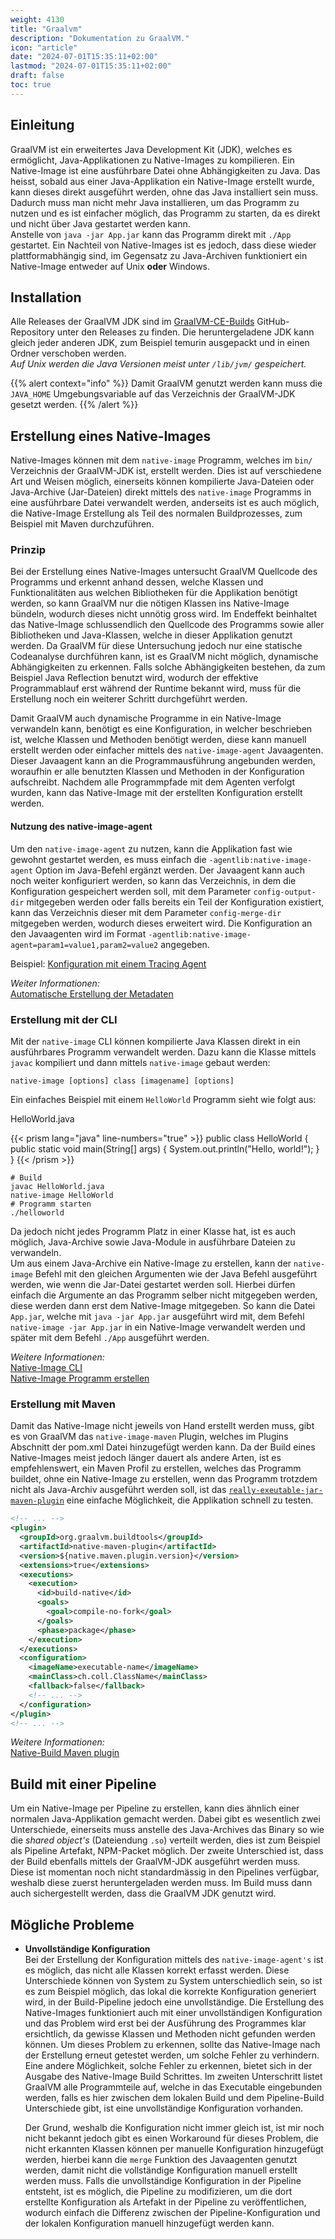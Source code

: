 ```yaml
---
weight: 4130
title: "Graalvm"
description: "Dokumentation zu GraalVM."
icon: "article"
date: "2024-07-01T15:35:11+02:00"
lastmod: "2024-07-01T15:35:11+02:00"
draft: false
toc: true
---
```


## Einleitung

GraalVM ist ein erweitertes Java Development Kit (JDK), welches es ermöglicht,
Java-Applikationen zu Native-Images zu kompilieren. Ein Native-Image ist eine
ausführbare Datei ohne Abhängigkeiten zu Java. Das heisst, sobald aus einer
Java-Applikation ein Native-Image erstellt wurde, kann dieses direkt ausgeführt werden,
ohne das Java installiert sein muss.
Dadurch muss man nicht mehr Java installieren, um das Programm zu nutzen und es
ist einfacher möglich, das Programm zu starten, da es direkt und nicht über Java
gestartet werden kann.  
Anstelle von `java -jar App.jar` kann das Programm direkt mit `./App` gestartet.
Ein Nachteil von Native-Images ist es jedoch, dass diese wieder
plattformabhängig sind, im Gegensatz zu Java-Archiven funktioniert ein
Native-Image entweder auf Unix **oder** Windows.

## Installation

Alle Releases der GraalVM JDK sind im [GraalVM-CE-Builds](https://github.com/graalvm/graalvm-ce-builds) GitHub-Repository
unter den Releases zu finden. Die heruntergeladene JDK kann gleich jeder anderen
JDK, zum Beispiel temurin ausgepackt und in einen Ordner verschoben werden.  
*Auf Unix werden die Java Versionen meist unter `/lib/jvm/` gespeichert.*

{{% alert context="info" %}}
Damit GraalVM genutzt werden kann muss die `JAVA_HOME` Umgebungsvariable auf
das Verzeichnis der GraalVM-JDK gesetzt werden.
{{% /alert %}}

## Erstellung eines Native-Images

Native-Images können mit dem `native-image` Programm, welches im `bin/` Verzeichnis der
GraalVM-JDK ist, erstellt werden. Dies ist auf verschiedene Art und Weisen möglich,
einerseits können kompilierte Java-Dateien oder Java-Archive (Jar-Dateien) direkt
mittels des `native-image` Programms in eine ausführbare Datei verwandelt werden,
anderseits ist es auch möglich, die Native-Image Erstellung als Teil des normalen
Buildprozesses, zum Beispiel mit Maven durchzuführen.

### Prinzip

Bei der Erstellung eines Native-Images untersucht GraalVM Quellcode des Programms
und erkennt anhand dessen, welche Klassen und Funktionalitäten aus welchen
Bibliotheken für die Applikation benötigt werden, so kann GraalVM nur die nötigen
Klassen ins Native-Image bündeln, wodurch dieses nicht unnötig gross wird. Im
Endeffekt beinhaltet das Native-Image schlussendlich den Quellcode des Programms
sowie aller Bibliotheken und Java-Klassen, welche in dieser Applikation genutzt
werden. Da GraalVM für diese Untersuchung jedoch nur eine statische Codeanalyse
durchführen kann, ist es GraalVM nicht möglich, dynamische Abhängigkeiten zu
erkennen. Falls solche Abhängigkeiten bestehen, da zum Beispiel Java Reflection
benutzt wird, wodurch der effektive Programmablauf erst während der Runtime
bekannt wird, muss für die Erstellung noch ein weiterer Schritt durchgeführt
werden.

Damit GraalVM auch dynamische Programme in ein Native-Image verwandeln kann,
benötigt es eine Konfiguration, in welcher beschrieben ist, welche Klassen und
Methoden benötigt werden, diese kann manuell erstellt werden oder einfacher
mittels des `native-image-agent` Javaagenten. Dieser Javaagent kann an die
Programmausführung angebunden werden, woraufhin er alle benutzten Klassen und
Methoden in der Konfiguration aufschreibt. Nachdem alle Programmpfade mit dem
Agenten verfolgt wurden, kann das Native-Image mit der erstellten Konfiguration
erstellt werden.

#### Nutzung des native-image-agent

Um den `native-image-agent` zu nutzen, kann die Applikation fast wie gewohnt
gestartet werden, es muss einfach die `-agentlib:native-image-agent` Option im
Java-Befehl ergänzt werden. Der Javaagent kann auch noch weiter konfiguriert
werden, so kann das Verzeichnis, in dem die Konfiguration gespeichert werden soll,
mit dem Parameter `config-output-dir` mitgegeben werden oder falls bereits ein
Teil der Konfiguration existiert, kann das Verzeichnis dieser mit dem Parameter
`config-merge-dir` mitgegeben werden, wodurch dieses erweitert wird. Die
Konfiguration an den Javaagenten wird im Format
`-agentlib:native-image-agent=param1=value1,param2=value2` angegeben.

Beispiel: [Konfiguration mit einem Tracing Agent](https://www.graalvm.org/latest/reference-manual/native-image/guides/configure-with-tracing-agent/)

*Weiter Informationen:*  
[Automatische Erstellung der Metadaten](https://www.graalvm.org/latest/reference-manual/native-image/metadata/AutomaticMetadataCollection/)

### Erstellung mit der CLI

Mit der `native-image` CLI können kompilierte Java Klassen direkt in ein
ausführbares Programm verwandelt werden. Dazu kann die Klasse mittels `javac`
kompiliert und dann mittels `native-image` gebaut werden:

```shell
native-image [options] class [imagename] [options]
```

Ein einfaches Beispiel mit einem `HelloWorld` Programm sieht wie folgt aus:

HelloWorld.java

{{< prism lang="java" line-numbers="true" >}}
public class HelloWorld {
  public static void main(String[] args) {
    System.out.println("Hello, world!");
  }
}
{{< /prism >}}

```shell
# Build
javac HelloWorld.java
native-image HelloWorld
# Programm starten
./helloworld
```

Da jedoch nicht jedes Programm Platz in einer Klasse hat, ist es auch möglich,
Java-Archive sowie Java-Module in ausführbare Dateien zu verwandeln.  
Um aus einem Java-Archive ein Native-Image zu erstellen, kann der `native-image` Befehl mit
den gleichen Argumenten wie der Java Befehl ausgeführt werden, wie wenn die Jar-Datei
gestartet werden soll. Hierbei dürfen einfach die Argumente an das Programm
selber nicht mitgegeben werden, diese werden dann erst dem Native-Image
mitgegeben. So kann die Datei `App.jar`, welche mit `java -jar App.jar`  ausgeführt
wird mit, dem Befehl `native-image -jar App.jar`  in ein Native-Image verwandelt
werden und später mit dem Befehl `./App`  ausgeführt werden.

*Weitere Informationen:*  
[Native-Image CLI](https://www.graalvm.org/latest/reference-manual/native-image/)  
[Native-Image Programm erstellen](https://www.graalvm.org/latest/reference-manual/native-image/guides/build-native-executable-from-jar/)

### Erstellung mit Maven

Damit das Native-Image nicht jeweils von Hand erstellt werden muss, gibt es von
GraalVM das `native-image-maven` Plugin, welches im Plugins Abschnitt der pom.xml
Datei hinzugefügt werden kann. Da der Build eines Native-Images meist jedoch
länger dauert als andere Arten, ist es empfehlenswert, ein Maven Profil zu
erstellen, welches das Programm buildet, ohne ein Native-Image zu erstellen,
wenn das Programm trotzdem nicht als Java-Archiv ausgeführt werden soll, ist das
[`really-exeutable-jar-maven-plugin`](https://github.com/brianm/really-executable-jars-maven-plugin) eine einfache Möglichkeit, die Applikation
schnell zu testen.

```xml
<!-- ... -->
<plugin>
  <groupId>org.graalvm.buildtools</groupId>
  <artifactId>native-maven-plugin</artifactId>
  <version>${native.maven.plugin.version}</version>
  <extensions>true</extensions>
  <executions>
    <execution>
      <id>build-native</id>
      <goals>
        <goal>compile-no-fork</goal>
      </goals>
      <phase>package</phase>
    </execution>
  </executions>
  <configuration>
    <imageName>executable-name</imageName>
    <mainClass>ch.coll.ClassName</mainClass>
    <fallback>false</fallback>
    <!-- ... -->
  </configuration>
</plugin>
<!-- ... -->
```

*Weitere Informationen:*  
[Native-Build Maven plugin](https://graalvm.github.io/native-build-tools/latest/maven-plugin.html)

## Build mit einer Pipeline

Um ein Native-Image per Pipeline zu erstellen, kann dies ähnlich einer normalen
Java-Applikation gemacht werden. Dabei gibt es wesentlich zwei Unterschiede,
einerseits muss anstelle des Java-Archives das Binary so wie die *shared object's*
(Dateiendung `.so`) verteilt werden, dies ist zum Beispiel als Pipeline Artefakt,
NPM-Packet möglich. Der zweite Unterschied ist, dass
der Build ebenfalls mittels der GraalVM-JDK ausgeführt werden muss. Diese ist
momentan noch nicht standardmässig in den Pipelines verfügbar, weshalb diese
zuerst heruntergeladen werden muss. Im Build muss dann auch sichergestellt
werden, dass die GraalVM JDK genutzt wird.

## Mögliche Probleme

- **Unvollständige Konfiguration**  
  Bei der Erstellung der Konfiguration mittels des `native-image-agent's` ist es
  möglich, das nicht alle Klassen korrekt erfasst werden. Diese Unterschiede können
  von System zu System unterschiedlich sein, so ist es zum Beispiel möglich, das
  lokal die korrekte Konfiguration generiert wird, in der Build-Pipeline jedoch
  eine unvollständige. Die Erstellung des Native-Images funktioniert auch mit
  einer unvollständigen Konfiguration und das Problem wird erst bei der Ausführung
  des Programmes klar ersichtlich, da gewisse Klassen und Methoden nicht gefunden
  werden können. Um dieses Problem zu erkennen, sollte das Native-Image nach der
  Erstellung erneut getestet werden, um solche Fehler zu verhindern. Eine andere
  Möglichkeit, solche Fehler zu erkennen, bietet sich in der Ausgabe des
  Native-Image Build Schrittes. Im zweiten Unterschritt listet GraalVM alle
  Programmteile auf, welche in das Executable eingebunden werden, falls es hier
  zwischen dem lokalen Build und dem Pipeline-Build Unterschiede gibt, ist eine
  unvollständige Konfiguration vorhanden.

  Der Grund, weshalb die Konfiguration nicht immer gleich ist, ist mir noch nicht
  bekannt jedoch gibt es einen Workaround für dieses Problem, die nicht erkannten
  Klassen können per manuelle Konfiguration hinzugefügt werden, hierbei kann die
  `merge` Funktion des Javaagenten genutzt werden, damit nicht die vollständige
  Konfiguration manuell erstellt werden muss. Falls die unvollständige
  Konfiguration in der Pipeline entsteht, ist es möglich, die Pipeline zu
  modifizieren, um die dort erstellte Konfiguration als Artefakt in der Pipeline
  zu veröffentlichen, wodurch einfach die Differenz zwischen der
  Pipeline-Konfiguration und der lokalen Konfiguration manuell hinzugefügt werden
  kann.
